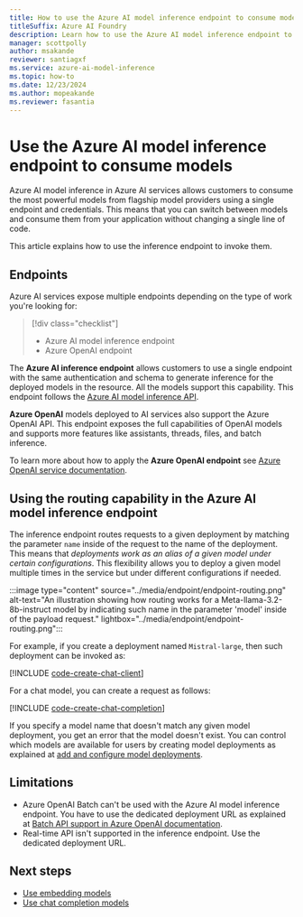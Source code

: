 ```yaml
---
title: How to use the Azure AI model inference endpoint to consume models
titleSuffix: Azure AI Foundry
description: Learn how to use the Azure AI model inference endpoint to consume models
manager: scottpolly
author: msakande
reviewer: santiagxf
ms.service: azure-ai-model-inference
ms.topic: how-to
ms.date: 12/23/2024
ms.author: mopeakande
ms.reviewer: fasantia
---
```


# Use the Azure AI model inference endpoint to consume models

Azure AI model inference in Azure AI services allows customers to consume the most powerful models from flagship model providers using a single endpoint and credentials. This means that you can switch between models and consume them from your application without changing a single line of code.

This article explains how to use the inference endpoint to invoke them.

## Endpoints

Azure AI services expose multiple endpoints depending on the type of work you're looking for:

> [!div class="checklist"]
> * Azure AI model inference endpoint
> * Azure OpenAI endpoint

The **Azure AI inference endpoint** allows customers to use a single endpoint with the same authentication and schema to generate inference for the deployed models in the resource. All the models support this capability. This endpoint follows the [Azure AI model inference API](../../../ai-studio/reference/reference-model-inference-api.md).

**Azure OpenAI** models deployed to AI services also support the Azure OpenAI API. This endpoint exposes the full capabilities of OpenAI models and supports more features like assistants, threads, files, and batch inference.

To learn more about how to apply the **Azure OpenAI endpoint** see [Azure OpenAI service documentation](../../../ai-services/openai/overview.md).

## Using the routing capability in the Azure AI model inference endpoint

The inference endpoint routes requests to a given deployment by matching the parameter `name` inside of the request to the name of the deployment. This means that *deployments work as an alias of a given model under certain configurations*. This flexibility allows you to deploy a given model multiple times in the service but under different configurations if needed.

:::image type="content" source="../media/endpoint/endpoint-routing.png" alt-text="An illustration showing how routing works for a Meta-llama-3.2-8b-instruct model by indicating such name in the parameter 'model' inside of the payload request." lightbox="../media/endpoint/endpoint-routing.png":::

For example, if you create a deployment named `Mistral-large`, then such deployment can be invoked as:

[!INCLUDE [code-create-chat-client](../includes/code-create-chat-client.md)]

For a chat model, you can create a request as follows:

[!INCLUDE [code-create-chat-completion](../includes/code-create-chat-completion.md)]

If you specify a model name that doesn't match any given model deployment, you get an error that the model doesn't exist. You can control which models are available for users by creating model deployments as explained at [add and configure model deployments](create-model-deployments.md).

## Limitations

* Azure OpenAI Batch can't be used with the Azure AI model inference endpoint. You have to use the dedicated deployment URL as explained at [Batch API support in Azure OpenAI documentation](../../../ai-services/openai/how-to/batch.md#api-support).
* Real-time API isn't supported in the inference endpoint. Use the dedicated deployment URL.

## Next steps

* [Use embedding models](use-embeddings.md)
* [Use chat completion models](use-chat-completions.md)